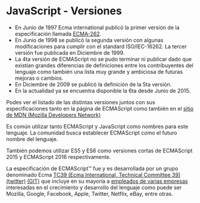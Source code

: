 # JavaScript - Versiones

- En Junio de 1997 Ecma international publicó la primer versión de la especificación llamada [ECMA-262](http://www.ecma-international.org/publications/standards/Ecma-262.htm).
- En Junio de 1998 se publicó la segunda versión con algunas modificaciones para cumplir con el standard ISO/IEC-16262. La tercer versión fue publicada en Diciembre de 1999.
- La 4ta versión de ECMAScript no se pudo terminar ni publicar dado que existían grandes diferencias de definiciones entre los contribuyentes del lenguaje como también una lista muy grande y ambiciosa de futuras mejoras o cambios.
- En Diciembre de 2009 se publicó la definición de la 5ta versión.
- En la actualidad ya se encuentra disponible la 6ta desde Junio de 2015.

Podes ver el listado de las distintas versiones juntos con sus especificaciones tanto en la página de ECMAScript como también en el [sitio de MDN (Mozilla Developers Network)](https://developer.mozilla.org/es/docs/Web/JavaScript)

Es común utilizar tanto ECMAScript y JavaScript como nombres para este lenguaje. La comunidad busca establecer ECMAScript como el futuro nombre del lenguaje.

También podemos utilizar ES5 y ES6 como versiones cortas de ECMAScript 2015 y ECMAScript 2016 respectivamente.

La especificación de ECMAScript™ fue y es desarrollada por un grupo denominado Ecma [TC39 (Ecma International, Technical Committee 39)](http://www.ecma-international.org/memento/TC39.htm) [(twitter)](https://twitter.com/tc39) [(GIT)](https://github.com/tc39) que incluye en su mayoría a [empleados de varias empresas](http://tc39wiki.calculist.org/about/people) interesadas en el crecimiento y desarrollo del lenguaje como puede ser Mozilla, Google, Facebook, Apple, Twitter, Netflix, eBay, entre otras.

